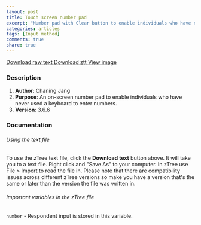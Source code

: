 ```yaml
---
layout: post
title: Touch screen number pad
excerpt: "Number pad with Clear button to enable individuals who have never used a keyboard before to enter numbers"
categories: articles
tags: [Input method]
comments: true
share: true
---
```


<div class="btn-group">
 <a href="https://raw.githubusercontent.com/davidclarance/zTree/gh-pages/CodeSnippets/NumberPad/NumberPad.txt" class="btn">Download raw text </a>
 <a href="https://github.com/davidclarance/zTree/blob/gh-pages/CodeSnippets/NumberPad/NumberPad.ztt" class="btn">Download ztt </a>
 <a href="https://github.com/davidclarance/zTree/blob/gh-pages/CodeSnippets/NumberPad/NumberPad.png" class="btn">View image</a>
</div>



### Description

1. **Author**: Chaning Jang
2. **Purpose**: An on-screen number pad to enable individuals who have never used a keyboard to enter numbers.
3. **Version**: 3.6.6


### Documentation

###### Using the text file

To use the zTree text file, click the **Download text** button above. It will take you to a text file. Right click and "Save As" to your computer. In zTree use File > Import to read the file in. Please note that there are compatibility issues across different zTree versions so make you have a version that's the same or later than the version the file was written in.

###### Important variables in the zTree file

`number` - Respondent input is stored in this variable.

 





